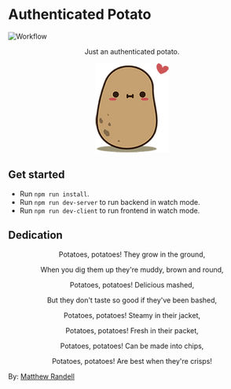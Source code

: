 # Authenticated Potato

![Workflow](https://github.com/pierroberto/authenticated-potato/actions/workflows/release.yml/badge.svg)

<p align="center">
Just an authenticated potato.
</p>
<p align="center">
<img src="./potato.png" width="150px" height="auto"/>
</p>

## Get started

- Run `npm run install`.
- Run `npm run dev-server` to run backend in watch mode.
- Run `npm run dev-client` to run frontend in watch mode.

## Dedication

<p align="center">Potatoes, potatoes! They grow in the ground,</p>

<p align="center">When you dig them up they're muddy, brown and round,</p>

<p align="center">Potatoes, potatoes! Delicious mashed,</p>

<p align="center">But they don't taste so good if they've been bashed,</p>

<p align="center">Potatoes, potatoes! Steamy in their jacket,</p>

<p align="center">Potatoes, potatoes! Fresh in their packet,</p>

<p align="center">Potatoes, potatoes! Can be made into chips,</p>

<p align="center">Potatoes, potatoes! Are best when they're crisps!</p>

By: [Matthew Randell](https://hellopoetry.com/Mattlikethepaint/)
